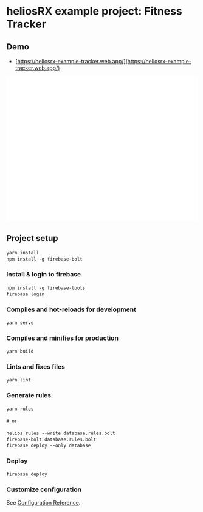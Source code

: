 # heliosRX example project: Fitness Tracker

## Demo

- [https://heliosrx-example-tracker.web.app/](https://heliosrx-example-tracker.web.app/)

![Example](./img/example.png)

## Project setup
```
yarn install
npm install -g firebase-bolt
```

### Install & login to firebase

```
npm install -g firebase-tools
firebase login
```

### Compiles and hot-reloads for development
```
yarn serve
```

### Compiles and minifies for production
```
yarn build
```

### Lints and fixes files
```
yarn lint
```

### Generate rules
```
yarn rules

# or

helios rules --write database.rules.bolt
firebase-bolt database.rules.bolt
firebase deploy --only database
```

### Deploy
```
firebase deploy
```

### Customize configuration
See [Configuration Reference](https://cli.vuejs.org/config/).
